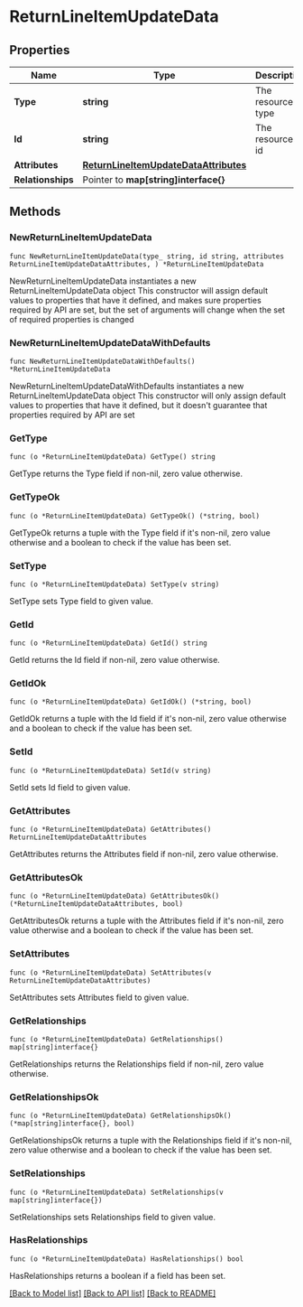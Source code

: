 # ReturnLineItemUpdateData

## Properties

Name | Type | Description | Notes
------------ | ------------- | ------------- | -------------
**Type** | **string** | The resource&#39;s type | [default to "return_line_items"]
**Id** | **string** | The resource&#39;s id | 
**Attributes** | [**ReturnLineItemUpdateDataAttributes**](ReturnLineItemUpdateDataAttributes.md) |  | 
**Relationships** | Pointer to **map[string]interface{}** |  | [optional] 

## Methods

### NewReturnLineItemUpdateData

`func NewReturnLineItemUpdateData(type_ string, id string, attributes ReturnLineItemUpdateDataAttributes, ) *ReturnLineItemUpdateData`

NewReturnLineItemUpdateData instantiates a new ReturnLineItemUpdateData object
This constructor will assign default values to properties that have it defined,
and makes sure properties required by API are set, but the set of arguments
will change when the set of required properties is changed

### NewReturnLineItemUpdateDataWithDefaults

`func NewReturnLineItemUpdateDataWithDefaults() *ReturnLineItemUpdateData`

NewReturnLineItemUpdateDataWithDefaults instantiates a new ReturnLineItemUpdateData object
This constructor will only assign default values to properties that have it defined,
but it doesn't guarantee that properties required by API are set

### GetType

`func (o *ReturnLineItemUpdateData) GetType() string`

GetType returns the Type field if non-nil, zero value otherwise.

### GetTypeOk

`func (o *ReturnLineItemUpdateData) GetTypeOk() (*string, bool)`

GetTypeOk returns a tuple with the Type field if it's non-nil, zero value otherwise
and a boolean to check if the value has been set.

### SetType

`func (o *ReturnLineItemUpdateData) SetType(v string)`

SetType sets Type field to given value.


### GetId

`func (o *ReturnLineItemUpdateData) GetId() string`

GetId returns the Id field if non-nil, zero value otherwise.

### GetIdOk

`func (o *ReturnLineItemUpdateData) GetIdOk() (*string, bool)`

GetIdOk returns a tuple with the Id field if it's non-nil, zero value otherwise
and a boolean to check if the value has been set.

### SetId

`func (o *ReturnLineItemUpdateData) SetId(v string)`

SetId sets Id field to given value.


### GetAttributes

`func (o *ReturnLineItemUpdateData) GetAttributes() ReturnLineItemUpdateDataAttributes`

GetAttributes returns the Attributes field if non-nil, zero value otherwise.

### GetAttributesOk

`func (o *ReturnLineItemUpdateData) GetAttributesOk() (*ReturnLineItemUpdateDataAttributes, bool)`

GetAttributesOk returns a tuple with the Attributes field if it's non-nil, zero value otherwise
and a boolean to check if the value has been set.

### SetAttributes

`func (o *ReturnLineItemUpdateData) SetAttributes(v ReturnLineItemUpdateDataAttributes)`

SetAttributes sets Attributes field to given value.


### GetRelationships

`func (o *ReturnLineItemUpdateData) GetRelationships() map[string]interface{}`

GetRelationships returns the Relationships field if non-nil, zero value otherwise.

### GetRelationshipsOk

`func (o *ReturnLineItemUpdateData) GetRelationshipsOk() (*map[string]interface{}, bool)`

GetRelationshipsOk returns a tuple with the Relationships field if it's non-nil, zero value otherwise
and a boolean to check if the value has been set.

### SetRelationships

`func (o *ReturnLineItemUpdateData) SetRelationships(v map[string]interface{})`

SetRelationships sets Relationships field to given value.

### HasRelationships

`func (o *ReturnLineItemUpdateData) HasRelationships() bool`

HasRelationships returns a boolean if a field has been set.


[[Back to Model list]](../README.md#documentation-for-models) [[Back to API list]](../README.md#documentation-for-api-endpoints) [[Back to README]](../README.md)


